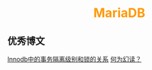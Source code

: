 # <div style="text-align:center;color:#FF9900">MariaDB</div>


## 优秀博文
[Innodb中的事务隔离级别和锁的关系][]
[何为幻读？][]



[Innodb中的事务隔离级别和锁的关系]:https://tech.meituan.com/2014/08/20/innodb-lock.html
[何为幻读？]:https://segmentfault.com/a/1190000016566788
